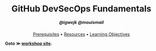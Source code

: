<!-- markdownlint-disable MD033 -->

<h1 align="center">GitHub DevSecOps Fundamentals</h1>
<h5 align="center">@igwejk @mouismail</h3>

<p align="center">
  <a href="https://obscure-goldfish-7pqxvxr4wrcx46j-8080.preview.app.github.dev/pages/githubuniverseworkshops/github-devsecops-fundamentals/#prerequisites">Prerequisites</a> •
  <a href="https://obscure-goldfish-7pqxvxr4wrcx46j-8080.preview.app.github.dev/pages/githubuniverseworkshops/github-devsecops-fundamentals/#resources">Resources</a> •
  <a href="https://obscure-goldfish-7pqxvxr4wrcx46j-8080.preview.app.github.dev/pages/githubuniverseworkshops/github-devsecops-fundamentals/#learning-objectives">Learning Objectives</a>
</p>

**Goto ≫ [workshop site](https://studious-spork-n89w31m.pages.github.io).**
